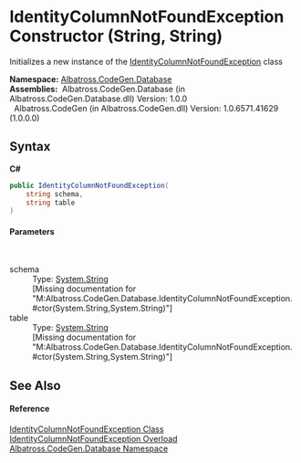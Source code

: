 # IdentityColumnNotFoundException Constructor (String, String)
 

Initializes a new instance of the <a href="T_Albatross_CodeGen_Database_IdentityColumnNotFoundException.md">IdentityColumnNotFoundException</a> class

**Namespace:**&nbsp;<a href="N_Albatross_CodeGen_Database.md">Albatross.CodeGen.Database</a><br />**Assemblies:**&nbsp;&nbsp;Albatross.CodeGen.Database (in Albatross.CodeGen.Database.dll) Version: 1.0.0<br />&nbsp;&nbsp;Albatross.CodeGen (in Albatross.CodeGen.dll) Version: 1.0.6571.41629 (1.0.0.0)<br />

## Syntax

**C#**<br />
``` C#
public IdentityColumnNotFoundException(
	string schema,
	string table
)
```


#### Parameters
&nbsp;<dl><dt>schema</dt><dd>Type: <a href="http://msdn2.microsoft.com/en-us/library/s1wwdcbf" target="_blank">System.String</a><br />\[Missing <param name="schema"/> documentation for "M:Albatross.CodeGen.Database.IdentityColumnNotFoundException.#ctor(System.String,System.String)"\]</dd><dt>table</dt><dd>Type: <a href="http://msdn2.microsoft.com/en-us/library/s1wwdcbf" target="_blank">System.String</a><br />\[Missing <param name="table"/> documentation for "M:Albatross.CodeGen.Database.IdentityColumnNotFoundException.#ctor(System.String,System.String)"\]</dd></dl>

## See Also


#### Reference
<a href="T_Albatross_CodeGen_Database_IdentityColumnNotFoundException.md">IdentityColumnNotFoundException Class</a><br /><a href="Overload_Albatross_CodeGen_Database_IdentityColumnNotFoundException__ctor.md">IdentityColumnNotFoundException Overload</a><br /><a href="N_Albatross_CodeGen_Database.md">Albatross.CodeGen.Database Namespace</a><br />